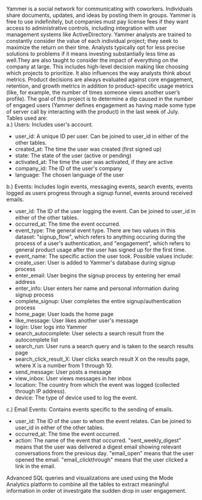 Yammer is a social network for communicating with coworkers. Individuals share documents, updates, and ideas by posting them in groups. Yammer is free to use indefinitely, but companies must pay license fees if they want access to administrative controls, including integration with user management systems like ActiveDirectory. Yammer analysts are trained to constantly consider the value of each individual project; they seek to maximize the return on their time. Analysts typically opt for less precise solutions to problems if it means investing substantially less time as well.They are also taught to consider the impact of everything on the company at large. This includes high-level decision making like choosing which projects to prioritize. It also influences the way analysts think about metrics. Product decisions are always evaluated against core engagement, retention, and growth metrics in addition to product-specific usage metrics (like, for example, the number of times someone views another user’s profile).
The goal of this project is to determine a dip caused in the number of engaged users (Yammer defines engagement as having made some type of server call by interacting with the product) in the last week of July. 
Tables used are:  
a.) Users: Includes user's account. 
- user_id:	A unique ID per user. Can be joined to user_id in either of the other tables.
- created_at:	The time the user was created (first signed up)
- state:	The state of the user (active or pending)
- activated_at:	The time the user was activated, if they are active
- company_id:	The ID of the user's company
- language:	The chosen language of the user

b.) Events: Includes login events, messaging events, search events, events logged as users progress through a signup funnel, events around received emails. 
- user_id:	The ID of the user logging the event. Can be joined to user\_id in either of the other tables.
- occurred_at:	The time the event occurred.
- event_type:	The general event type. There are two values in this dataset: "signup_flow", which refers to anything occuring during the process of a user's authentication, and "engagement", which refers to general product usage after the user has signed up for the first time.
- event_name:	The specific action the user took. Possible values include:
- create_user: User is added to Yammer's database during signup process
- enter_email: User begins the signup process by entering her email address
- enter_info: User enters her name and personal information during signup process
- complete_signup: User completes the entire signup/authentication process
- home_page: User loads the home page
- like_message: User likes another user's message
- login: User logs into Yammer
- search_autocomplete: User selects a search result from the autocomplete list
- search_run: User runs a search query and is taken to the search results page
- search_click_result_X: User clicks search result X on the results page, where X is a number from 1 through 10.
- send_message: User posts a message
- view_inbox: User views messages in her inbox
- location:	The country from which the event was logged (collected through IP address).
- device:	The type of device used to log the event.

c.) Email Events: Contains events specific to the sending of emails. 
- user_id:	The ID of the user to whom the event relates. Can be joined to user_id in either of the other tables.
- occurred_at:	The time the event occurred.
- action:	The name of the event that occurred. "sent_weekly_digest" means that the user was delivered a digest email showing relevant conversations from the previous day. "email_open" means that the user opened the email. "email_clickthrough" means that the user clicked a link in the email.

Advanced SQL queries and visualizations are used using the Mode Analytics platform to combine all the tables to extract meaningful information in order ot investrgate the sudden drop in user engagement. 
